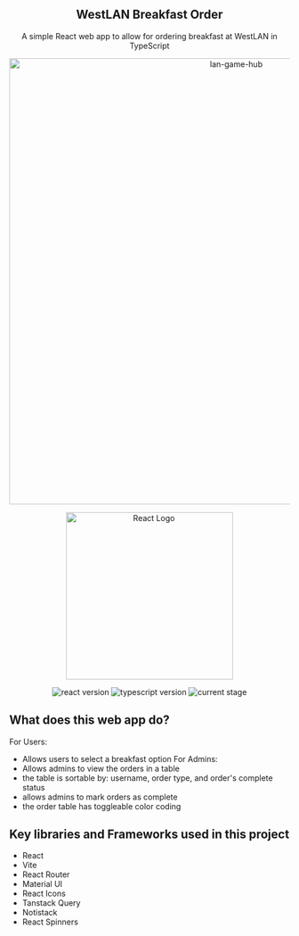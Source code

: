 <h2 align="center">WestLAN Breakfast Order</h2>
<p align="center">A simple React web app to allow for ordering breakfast at WestLAN in TypeScript</p>

 <p align="center"><img src="https://i.imgur.com/PPd4enI.png" alt="lan-game-hub" width="800"></p>
 <p align="center"><a href="https://react.dev/learn/typescript" target="_blank"><img src="https://miro.medium.com/v2/resize:fit:720/format:webp/0*xgoMW6Ju6PJ8VqEA.png" width="300" alt="React Logo"></a></p>

 <p align="center">
<img src="https://img.shields.io/badge/React-18.2.0-green" alt="react version">
<img src="https://img.shields.io/badge/Typescript-5.2.2-blue" alt="typescript version">
<img src="https://img.shields.io/badge/Current%20Stage-development-yellow" alt="current stage">
</p>

## What does this web app do?

For Users:

- Allows users to select a breakfast option
  For Admins:
- Allows admins to view the orders in a table
- the table is sortable by: username, order type, and order's complete status
- allows admins to mark orders as complete
- the order table has toggleable color coding

## Key libraries and Frameworks used in this project

<ul>
    <li>React</li>
    <li>Vite</li>
    <li>React Router</li>
    <li>Material UI</li>
    <li>React Icons</li>
    <li>Tanstack Query</li>
    <li>Notistack</li>
    <li>React Spinners</li>
</ul>
